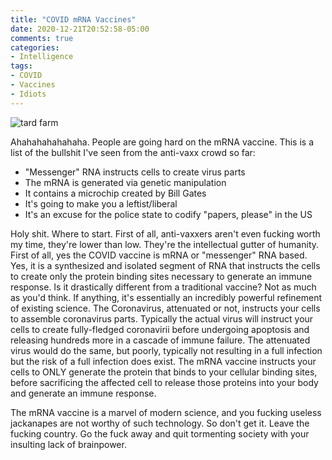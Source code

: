 ```yaml
---
title: "COVID mRNA Vaccines"
date: 2020-12-21T20:52:58-05:00
comments: true
categories:
- Intelligence
tags:
- COVID
- Vaccines
- Idiots
---
```


![tard farm](/img/2020/pfizer.jpg)

Ahahahahahahaha. People are going hard on the mRNA vaccine. This is a list of the bullshit I've seen from the anti-vaxx crowd so far:
- "Messenger" RNA instructs cells to create virus parts
- The mRNA is generated via genetic manipulation
- It contains a microchip created by Bill Gates
- It's going to make you a leftist/liberal
- It's an excuse for the police state to codify "papers, please" in the US

Holy shit. Where to start. First of all, anti-vaxxers aren't even fucking worth my time, they're lower than low. They're the intellectual gutter of humanity. First of all, yes the COVID vaccine is mRNA or "messenger" RNA based. Yes, it is a synthesized and isolated segment of RNA that instructs the cells to create only the protein binding sites necessary to generate an immune response. Is it drastically different from a traditional vaccine? Not as much as you'd think. If anything, it's essentially an incredibly powerful refinement of existing science. The Coronavirus, attenuated or not, instructs your cells to assemble coronavirus parts. Typically the actual virus will instruct your cells to create fully-fledged coronavirii before undergoing apoptosis and releasing hundreds more in a cascade of immune failure. The attenuated virus would do the same, but poorly, typically not resulting in a full infection but the risk of a full infection does exist. The mRNA vaccine instructs your cells to ONLY generate the protein that binds to your cellular binding sites, before sacrificing the affected cell to release those proteins into your body and generate an immune response.

The mRNA vaccine is a marvel of modern science, and you fucking useless jackanapes are not worthy of such technology. So don't get it. Leave the fucking country. Go the fuck away and quit tormenting society with your insulting lack of brainpower.

